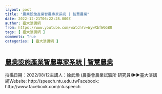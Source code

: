 ```yaml
---
layout: post
title: "農業設施產業智農專家系統 | 智慧農業"
date: 2022-12-21T06:22:28.000Z
author: 臺大演講網
from: https://www.youtube.com/watch?v=WywXbfWGGB0
tags: [ 臺大演講網 ]
comments: True
categories: [ 臺大演講網 ]
---
```

<!--1671603748000-->
[農業設施產業智農專家系統 | 智慧農業](https://www.youtube.com/watch?v=WywXbfWGGB0)
------

<div>
拍攝日期：2022/08/12主講人：徐武煥 (農委會農業試驗所 研究員)►►臺大演講網Website: http://speech.ntu.edu.twFacebook: http://www.facebook.com/ntuspeech
</div>
